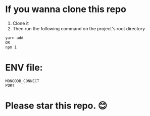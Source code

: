 # If you wanna clone this repo
1) Clone it
2) Then run the following command on the project's root directory

```bash
yarn add 
OR 
npm i
```

# ENV file:
```bash
MONGODB_CONNECT
PORT
```

# Please star this repo. 😊
